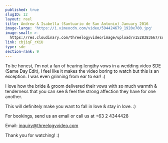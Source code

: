 ```yaml
---
published: true
slugID: 12
layout: reel
title: Andrew & Isabella (Santuario de San Antonio) January 2016
image-large: 'https://i.vimeocdn.com/video/594424679_1920x700.jpg'
image-small: >-
  https://res.cloudinary.com/threelogyvideo/image/upload/v1528383667/sde/Isabella.jpg
link: cbjiqF_rXiU
type: sde
section-rank: 9
---
```

To be honest, I’m not a fan of hearing lengthy vows in a wedding video SDE (Same Day Edit), I feel like it makes the video boring to watch but this is an exception. I was even grinning from ear to ear! :)

I love how the bride & groom delivered their vows with so much warmth & tenderness that you can see & feel the strong affection they have for one another.

This will definitely make you want to fall in love & stay in love. :)

For bookings, send us an email or call us at +63 2 4344428

Email: inquiry@threelogyvideo.com

Thank you for watching! :)
